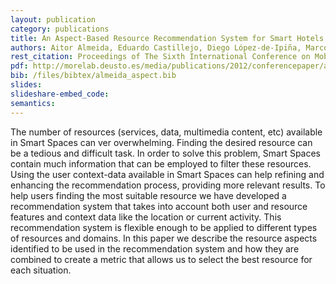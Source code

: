 ```yaml
--- 
layout: publication
category: publications
title: An Aspect-Based Resource Recommendation System for Smart Hotels
authors: Aitor Almeida, Eduardo Castillejo, Diego López-de-Ipiña, Marcos Sacristán, Javier Diego
rest_citation: Proceedings of The Sixth International Conference on Mobile Ubiquitous Computing, Systems, Services and Technologies, 2012
pdf: http://morelab.deusto.es/media/publications/2012/conferencepaper/an-aspect-based-resource-recommendation-system-for-smart-hotels.pdf
bib: /files/bibtex/almeida_aspect.bib
slides: 
slideshare-embed_code: 
semantics: 
--- 
```


The number of resources (services, data, multimedia content, etc) available in Smart Spaces can ver overwhelming. Finding the desired resource can be a tedious and difficult task. In order to solve this problem, Smart Spaces contain much information that can be employed to filter these resources. Using the user context-data available in Smart Spaces can help refining and enhancing the recommendation process, providing more relevant results. To help users finding the most suitable resource we have developed a recommendation system that takes into account both user and resource features and context data like the location or current activity. This recommendation system is flexible enough to be applied to different types of resources and domains. In this paper we describe the resource aspects identified to be used in the recommendation system and how they are combined to create a metric that allows us to select the best resource for each situation.
